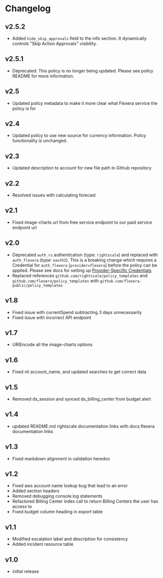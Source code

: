 # Changelog

## v2.5.2

- Added `hide_skip_approvals` field to the info section. It dynamically controls "Skip Action Approvals" visibility.

## v2.5.1

- Deprecated: This policy is no longer being updated. Please see policy README for more information.

## v2.5

- Updated policy metadata to make it more clear what Flexera service the policy is for

## v2.4

- Updated policy to use new source for currency information. Policy functionality is unchanged.

## v2.3

- Updated description to account for new file path in Github repository

## v2.2

- Resolved issues with calculating forecast

## v2.1

- Fixed image-charts url from free service endpoint to our paid service endpoint url

## v2.0

- Deprecated `auth_rs` authentication (type: `rightscale`) and replaced with `auth_flexera` (type: `oauth2`).  This is a breaking change which requires a Credential for `auth_flexera` [`provider=flexera`] before the policy can be applied.  Please see docs for setting up [Provider-Specific Credentials](https://docs.flexera.com/flexera/EN/Automation/ProviderCredentials.htm)
- Replaced references `github.com/rightscale/policy_templates` and `github.com/flexera/policy_templates` with `github.com/flexera-public/policy_templates`

## v1.8

- Fixed issue with currentSpend subtracting 3 days unnecessarily
- Fixed issue with incorrect API endpoint

## v1.7

- URIEncode all the image-charts options

## v1.6

- Fixed nil account_name, and updated searches to get correct data

## v1.5

- Removed ds_session and synced ds_billing_center from budget alert

## v1.4

- updated README.md rightscale documentation links with docs.flexera documentation links

## v1.3

- Fixed markdown alignment in validation heredoc

## v1.2

- Fixed aws account name lookup bug that lead to an error
- Added section headers
- Removed debugging console.log statements
- Refactored Billing Center index call to return Billing Centers the user has access to
- Fixed budget column heading in export table

## v1.1

- Modified escalation label and description for consistency
- Added incident resource table

## v1.0

- initial release

